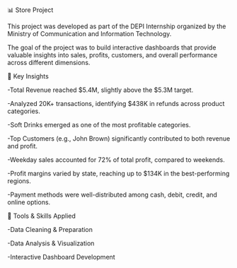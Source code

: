 📊 Store Project

This project was developed as part of the DEPI Internship organized by the Ministry of Communication and Information Technology.

The goal of the project was to build interactive dashboards that provide valuable insights into sales, profits, customers, and overall performance across different dimensions.

🔎 Key Insights

-Total Revenue reached $5.4M, slightly above the $5.3M target.

-Analyzed 20K+ transactions, identifying $438K in refunds across product categories.

-Soft Drinks emerged as one of the most profitable categories.

-Top Customers (e.g., John Brown) significantly contributed to both revenue and profit.

-Weekday sales accounted for 72% of total profit, compared to weekends.

-Profit margins varied by state, reaching up to $134K in the best-performing regions.

-Payment methods were well-distributed among cash, debit, credit, and online options.

🚀 Tools & Skills Applied

-Data Cleaning & Preparation

-Data Analysis & Visualization

-Interactive Dashboard Development
